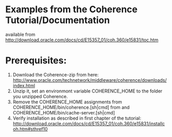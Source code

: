 Examples from the Coherence Tutorial/Documentation
===================================================
available
from http://download.oracle.com/docs/cd/E15357_01/coh.360/e15831/toc.htm

# Prerequisites:
  1. Download the Coherence-zip from here: http://www.oracle.com/technetwork/middleware/coherence/downloads/index.html
  2. Unzip it, set an environmont variable COHERENCE_HOME to the folder you unzipped Coherence.
  3. Remove the COHERENCE_HOME assignments from COHERENCE_HOME/bin/coherence.[sh|cmd]
  from and COHERENCE_HOME/bin/cache-server.[sh|cmd]
  4. Verify installation as described in first chapter of the tutorial:
  http://download.oracle.com/docs/cd/E15357_01/coh.360/e15831/installcoh.htm#sthref10